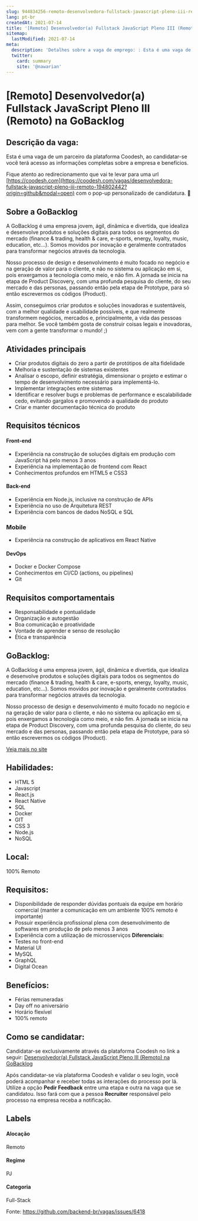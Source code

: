 ```yaml
---
slug: 944834256-remoto-desenvolvedora-fullstack-javascript-pleno-iii-remoto-na-gobacklog
lang: pt-br
createdAt: 2021-07-14
title: '[Remoto] Desenvolvedor(a) Fullstack JavaScript Pleno III (Remoto) na GoBacklog - Vaga de Emprego'
sitemap:
  lastModified: 2021-07-14
meta:
  description: 'Detalhes sobre a vaga de emprego: : Esta é uma vaga de um parceiro da plataforma Coodesh, ao candidatar-se você terá acesso as informações completas sobre a empresa e benefícios.  Fique atento ao redirecionamento que vai te levar para uma url [https://coodesh.com](https://coodesh.com/vagas/desenvolvedora-fullstack-javascript-pleno-iii-remoto-194802442?origin=github&modal=open) com o pop-up personalizado de candidatura. 👋 <h2>Sobre a GoBacklog</h2> <p>A GoBacklog é uma empresa jovem, ágil, dinâmica e divertida, que idealiza e desenvolve produtos e soluções digitais para todos os segmentos do mercado (finance &amp; trading, health &amp; care, e-sports, energy, loyalty, music, education, etc...). Somos movidos por inovação e geralmente contratados para transformar negócios através da tecnologia.</p> <p>Nosso processo de design e desenvolvimento é muito focado no negócio e na geração de valor para o cliente, e não no sistema ou aplicação em si, pois enxergamos a tecnologia como meio, e não fim. A jornada se inicia na etapa de Product Discovery, com uma profunda pesquisa do cliente, do seu mercado e das personas, passando então pela etapa de Prototype, para só então escrevermos os códigos (Product).</p> <p>Assim, conseguimos criar produtos e soluções inovadoras e sustentáveis, com a melhor qualidade e usabilidade possíveis, e que realmente transformem negócios, mercados e, principalmente, a vida das pessoas para melhor. Se você também gosta de construir coisas legais e inovadoras, vem com a gente transformar o mundo! ;)</p> <h2>Atividades principais</h2> <ul> <li>Criar produtos digitais do zero a partir de protótipos de alta fidelidade</li> <li>Melhoria e sustentação de sistemas existentes</li> <li>Analisar o escopo, definir estratégia, dimensionar o projeto e estimar o tempo de desenvolvimento necessário para implementá-lo.</li> <li>Implementar integrações entre sistemas</li> <li>Identificar e resolver bugs e problemas de performance e escalabilidade cedo, evitando gargalos e promovendo a qualidade do produto</li> <li>Criar e manter documentação técnica do produto</li> </ul> <h2>Requisitos técnicos</h2> <h4><strong>Front-end</strong></h4> <ul> <li>Experiência na construção de soluções digitais em produção com JavaScript há pelo menos 3 anos</li> <li>Experiência na implementação de frontend com React</li> <li>Conhecimentos profundos em HTML5 e CSS3</li> </ul> <h4><strong>Back-end</strong></h4> <ul> <li>Experiência em Node.js, inclusive na construção de APIs</li> <li>Experiência no uso de Arquitetura REST</li> <li>Experiência com bancos de dados NoSQL e SQL</li> </ul> <h3><strong>Mobile</strong></h3> <ul> <li>Experiência na construção de aplicativos em React Native</li> </ul> <h4><strong>DevOps</strong></h4> <ul> <li>Docker e Docker Compose</li> <li>Conhecimentos em CI/CD (actions, ou pipelines)</li> <li>Git&nbsp;</li> </ul> <h2>Requisitos comportamentais</h2> <ul> <li>Responsabilidade e pontualidade</li> <li>Organização e autogestão</li> <li>Boa comunicação e proatividade</li> <li>Vontade de aprender e senso de resolução</li> <li>Ética e transparência</li> </ul>'
  twitter:
    card: summary
    site: '@nawarian'
---
```


# [Remoto] Desenvolvedor(a) Fullstack JavaScript Pleno III (Remoto) na GoBacklog

## Descrição da vaga: 
Esta é uma vaga de um parceiro da plataforma Coodesh, ao candidatar-se você terá acesso as informações completas sobre a empresa e benefícios.


Fique atento ao redirecionamento que vai te levar para uma url [https://coodesh.com](https://coodesh.com/vagas/desenvolvedora-fullstack-javascript-pleno-iii-remoto-194802442?origin=github&modal=open) com o pop-up personalizado de candidatura. 👋
<h2>Sobre a GoBacklog</h2>
<p>A GoBacklog é uma empresa jovem, ágil, dinâmica e divertida, que idealiza e desenvolve produtos e soluções digitais para todos os segmentos do mercado (finance &amp; trading, health &amp; care, e-sports, energy, loyalty, music, education, etc...). Somos movidos por inovação e geralmente contratados para transformar negócios através da tecnologia.</p>
<p>Nosso processo de design e desenvolvimento é muito focado no negócio e na geração de valor para o cliente, e não no sistema ou aplicação em si, pois enxergamos a tecnologia como meio, e não fim. A jornada se inicia na etapa de Product Discovery, com uma profunda pesquisa do cliente, do seu mercado e das personas, passando então pela etapa de Prototype, para só então escrevermos os códigos (Product).</p>
<p>Assim, conseguimos criar produtos e soluções inovadoras e sustentáveis, com a melhor qualidade e usabilidade possíveis, e que realmente transformem negócios, mercados e, principalmente, a vida das pessoas para melhor. Se você também gosta de construir coisas legais e inovadoras, vem com a gente transformar o mundo! ;)</p>
<h2>Atividades principais</h2>
<ul>
<li>Criar produtos digitais do zero a partir de protótipos de alta fidelidade</li>
<li>Melhoria e sustentação de sistemas existentes</li>
<li>Analisar o escopo, definir estratégia, dimensionar o projeto e estimar o tempo de desenvolvimento necessário para implementá-lo.</li>
<li>Implementar integrações entre sistemas</li>
<li>Identificar e resolver bugs e problemas de performance e escalabilidade cedo, evitando gargalos e promovendo a qualidade do produto</li>
<li>Criar e manter documentação técnica do produto</li>
</ul>
<h2>Requisitos técnicos</h2>
<h4><strong>Front-end</strong></h4>
<ul>
<li>Experiência na construção de soluções digitais em produção com JavaScript há pelo menos 3 anos</li>
<li>Experiência na implementação de frontend com React</li>
<li>Conhecimentos profundos em HTML5 e CSS3</li>
</ul>
<h4><strong>Back-end</strong></h4>
<ul>
<li>Experiência em Node.js, inclusive na construção de APIs</li>
<li>Experiência no uso de Arquitetura REST</li>
<li>Experiência com bancos de dados NoSQL e SQL</li>
</ul>
<h3><strong>Mobile</strong></h3>
<ul>
<li>Experiência na construção de aplicativos em React Native</li>
</ul>
<h4><strong>DevOps</strong></h4>
<ul>
<li>Docker e Docker Compose</li>
<li>Conhecimentos em CI/CD (actions, ou pipelines)</li>
<li>Git&nbsp;</li>
</ul>
<h2>Requisitos comportamentais</h2>
<ul>
<li>Responsabilidade e pontualidade</li>
<li>Organização e autogestão</li>
<li>Boa comunicação e proatividade</li>
<li>Vontade de aprender e senso de resolução</li>
<li>Ética e transparência</li>
</ul>

## GoBacklog: 
 <p>A GoBacklog é uma empresa jovem, ágil, dinâmica e divertida, que idealiza e desenvolve produtos e soluções digitais para todos os segmentos do mercado (finance &amp; trading, health &amp; care, e-sports, energy, loyalty, music, education, etc...). Somos movidos por inovação e geralmente contratados para transformar negócios através da tecnologia.</p>
<p>Nosso processo de design e desenvolvimento é muito focado no negócio e na geração de valor para o cliente, e não no sistema ou aplicação em si, pois enxergamos a tecnologia como meio, e não fim. A jornada se inicia na etapa de Product Discovery, com uma profunda pesquisa do cliente, do seu mercado e das personas, passando então pela etapa de Prototype, para só então escrevermos os códigos (Product).</p><a href='https://coodesh.com/empresas/gobacklog'>Veja mais no site</a>

 ## Habilidades: 
 - HTML 5 
- Javascript 
- React.js 
- React Native 
- SQL 
- Docker 
- GIT 
- CSS 3 
- Node.js 
- NoSQL
## Local: 
 100% Remoto
## Requisitos: 
 - Disponibilidade de responder dúvidas pontuais da equipe em horário comercial (manter a comunicação em um ambiente 100% remoto é importante) 
- Possuir experiência profissional plena com desenvolvimento de softwares em produção de pelo menos 3 anos 
- Experiência com a utilização de microsserviços
**Diferenciais:** 
 - Testes no front-end 
- Material UI 
- MySQL 
- GraphQL 
- Digital Ocean
## Benefícios: 
 - Férias remuneradas 
- Day off no aniversário 
- Horário flexível 
- 100% remoto
## Como se candidatar:
Candidatar-se exclusivamente através da plataforma Coodesh no link a seguir: [Desenvolvedor(a) Fullstack JavaScript Pleno III (Remoto) na GoBacklog](https://coodesh.com/vagas/desenvolvedora-fullstack-javascript-pleno-iii-remoto-194802442?origin=github&modal=open)


Após candidatar-se via plataforma Coodesh e validar o seu login, você poderá acompanhar e receber todas as interações do processo por lá. Utilize a opção <b>Pedir Feedback</b> entre uma etapa e outra na vaga que se candidatou. Isso fará com que a pessoa <b>Recruiter</b> responsável pelo processo na empresa receba a notificação.
## Labels
#### Alocação
Remoto
#### Regime
PJ
#### Categoria
Full-Stack

Fonte: https://github.com/backend-br/vagas/issues/6418